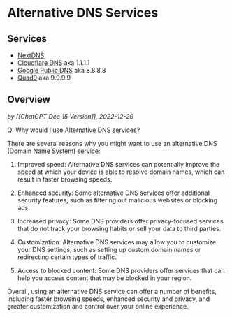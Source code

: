 # Alternative DNS Services

## Services

- [NextDNS](https://nextdns.io/)
- [Cloudflare DNS](https://www.cloudflare.com/dns/) aka 1.1.1.1
- [Google Public DNS](https://developers.google.com/speed/public-dns) aka 8.8.8.8
- [Quad9](https://quad9.com/) aka 9.9.9.9

## Overview
_by [[ChatGPT Dec 15 Version]], 2022-12-29_

Q: Why would I use Alternative DNS services?

There are several reasons why you might want to use an alternative DNS (Domain Name System) service:

1.  Improved speed: Alternative DNS services can potentially improve the speed at which your device is able to resolve domain names, which can result in faster browsing speeds.

2.  Enhanced security: Some alternative DNS services offer additional security features, such as filtering out malicious websites or blocking ads.

3.  Increased privacy: Some DNS providers offer privacy-focused services that do not track your browsing habits or sell your data to third parties.

4.  Customization: Alternative DNS services may allow you to customize your DNS settings, such as setting up custom domain names or redirecting certain types of traffic.

5.  Access to blocked content: Some DNS providers offer services that can help you access content that may be blocked in your region.
 
Overall, using an alternative DNS service can offer a number of benefits, including faster browsing speeds, enhanced security and privacy, and greater customization and control over your online experience.


